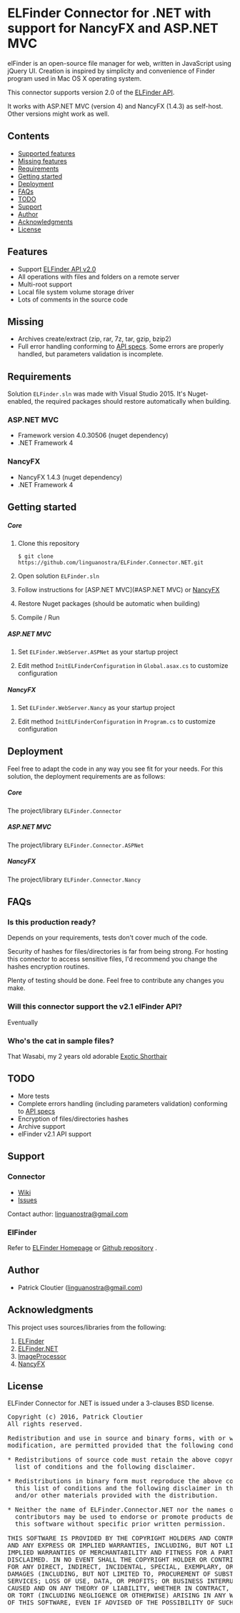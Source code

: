 ELFinder Connector for .NET with support for NancyFX and ASP.NET MVC
========

elFinder is an open-source file manager for web, written in JavaScript using
jQuery UI. Creation is inspired by simplicity and convenience of Finder program
used in Mac OS X operating system.

This connector supports version 2.0 of the [ELFinder API](https://github.com/Studio-42/elFinder/wiki/Client-Server-API-2.0).

It works with ASP.NET MVC (version 4) and NancyFX (1.4.3) as self-host. Other versions might work as well.

Contents
--------
* [Supported features](#features)
* [Missing features](#missing)
* [Requirements](#requirements)
* [Getting started](#getting)
* [Deployment](#deployment)
* [FAQs](#faqs)
* [TODO](#todo)
* [Support](#support)
* [Author](#author)
* [Acknowledgments](#acknowledgments)
* [License](#license)

Features
--------
 * Support [ELFinder API v2.0](https://github.com/Studio-42/elFinder/wiki/Client-Server-API-2.0)
 * All operations with files and folders on a remote server
 * Multi-root support
 * Local file system volume storage driver
 * Lots of comments in the source code

Missing
--------

 * Archives create/extract (zip, rar, 7z, tar, gzip, bzip2)
 * Full error handling conforming to [API specs](https://github.com/Studio-42/elFinder/wiki/Client-Server-API-2.0#errors). Some errors are properly handled, but parameters validation is incomplete.

Requirements
------------

Solution `ELFinder.sln` was made with Visual Studio 2015. It's Nuget-enabled, the required packages should restore automatically when building.

### ASP.NET MVC
 * Framework version 4.0.30506 (nuget dependency)
 * .NET Framework 4

### NancyFX
 * NancyFX 1.4.3 (nuget dependency)
 * .NET Framework 4

Getting started
------------

##### Core

 1. Clone this repository

      ```
      $ git clone https://github.com/linguanostra/ELFinder.Connector.NET.git
      ```

 2. Open solution `ELFinder.sln`

 3. Follow instructions for [ASP.NET MVC](#ASP.NET MVC) or [NancyFX](#NancyFX)

 4. Restore Nuget packages (should be automatic when building)

 4. Compile / Run

##### ASP.NET MVC

 1. Set `ELFinder.WebServer.ASPNet` as your startup project

 2. Edit method `InitELFinderConfiguration` in `Global.asax.cs` to customize configuration

##### NancyFX

1. Set `ELFinder.WebServer.Nancy` as your startup project

2. Edit method `InitELFinderConfiguration` in `Program.cs` to customize configuration

Deployment
------------

Feel free to adapt the code in any way you see fit for your needs. For this solution, the deployment requirements are as follows:

##### Core

The project/library `ELFinder.Connector`

##### ASP.NET MVC

The project/library `ELFinder.Connector.ASPNet`

##### NancyFX

The project/library `ELFinder.Connector.Nancy`

FAQs
------------
### Is this production ready?
Depends on your requirements, tests don't cover much of the code.

Security of hashes for files/directories is far from being strong. For hosting this connector to access sensitive files, I'd recommend you change the hashes encryption routines.

Plenty of testing should be done. Feel free to contribute any changes you make.

### Will this connector support the v2.1 elFinder API?
Eventually

### Who's the cat in sample files?
That Wasabi, my 2 years old adorable [Exotic Shorthair](https://en.wikipedia.org/wiki/Exotic_Shorthair)

TODO
-------

* More tests
* Complete errors handling (including parameters validation) conforming to [API specs](https://github.com/Studio-42/elFinder/wiki/Client-Server-API-2.0#errors)
* Encryption of files/directories hashes
* Archive support
* elFinder v2.1 API support

Support
-------

### Connector

* [Wiki](https://github.com/linguanostra/ELFinder.Connector.NET/wiki)
* [Issues](https://github.com/linguanostra/ELFinder.Connector.NET/issues)

Contact author: <linguanostra@gmail.com>

### ElFinder

Refer to [ELFinder Homepage](http://elfinder.org) or [Github repository](https://github.com/Studio-42/elFinder) .

Author
-------

 * Patrick Cloutier (<linguanostra@gmail.com>)

Acknowledgments
-------

This project uses sources/libraries from the following:

1. [ELFinder](https://github.com/Studio-42/elFinder)
2. [ELFinder.NET](https://elfinder.codeplex.com/)
3. [ImageProcessor](http://imageprocessor.org/)
4. [NancyFX](http://nancyfx.org/)

License
-------

ELFinder Connector for .NET is issued under a 3-clauses BSD license.

<pre>
Copyright (c) 2016, Patrick Cloutier
All rights reserved.

Redistribution and use in source and binary forms, with or without
modification, are permitted provided that the following conditions are met:

* Redistributions of source code must retain the above copyright notice, this
  list of conditions and the following disclaimer.

* Redistributions in binary form must reproduce the above copyright notice,
  this list of conditions and the following disclaimer in the documentation
  and/or other materials provided with the distribution.

* Neither the name of ELFinder.Connector.NET nor the names of its
  contributors may be used to endorse or promote products derived from
  this software without specific prior written permission.

THIS SOFTWARE IS PROVIDED BY THE COPYRIGHT HOLDERS AND CONTRIBUTORS "AS IS"
AND ANY EXPRESS OR IMPLIED WARRANTIES, INCLUDING, BUT NOT LIMITED TO, THE
IMPLIED WARRANTIES OF MERCHANTABILITY AND FITNESS FOR A PARTICULAR PURPOSE ARE
DISCLAIMED. IN NO EVENT SHALL THE COPYRIGHT HOLDER OR CONTRIBUTORS BE LIABLE
FOR ANY DIRECT, INDIRECT, INCIDENTAL, SPECIAL, EXEMPLARY, OR CONSEQUENTIAL
DAMAGES (INCLUDING, BUT NOT LIMITED TO, PROCUREMENT OF SUBSTITUTE GOODS OR
SERVICES; LOSS OF USE, DATA, OR PROFITS; OR BUSINESS INTERRUPTION) HOWEVER
CAUSED AND ON ANY THEORY OF LIABILITY, WHETHER IN CONTRACT, STRICT LIABILITY,
OR TORT (INCLUDING NEGLIGENCE OR OTHERWISE) ARISING IN ANY WAY OUT OF THE USE
OF THIS SOFTWARE, EVEN IF ADVISED OF THE POSSIBILITY OF SUCH DAMAGE.
</pre>
